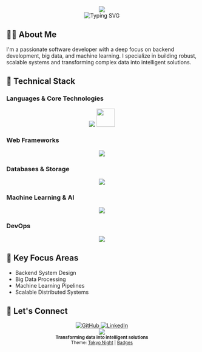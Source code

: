 <!-- Header -->

<div align="center">
  <img src="https://capsule-render.vercel.app/api?type=waving&color=gradient&customColorList=12,14,25,27&height=200&section=header&text=Muhammad%20Mahdi%20Amirpour&fontSize=36&fontAlignY=35&animation=twinkling&fontColor=FFFFFF"/>
</div>

<div align="center">
  <img src="https://readme-typing-svg.demolab.com?font=Fira+Code&weight=700&size=24&pause=1000&color=FFFFFF&center=true&vCenter=true&width=800&lines=Backend+Developer;Big+Data+and+ML+Enthusiast;Open+to+collaboration+and+learning+opportunities" alt="Typing SVG" />
</div>

## 👨‍💻 About Me

I'm a passionate software developer with a deep focus on backend development, big data, and machine learning. I specialize in building robust, scalable systems and transforming complex data into intelligent solutions.

## 🚀 Technical Stack

### Languages & Core Technologies
<div align="center">
  <img src="https://skillicons.dev/icons?i=python,java,go,js,ts,cs,cpp,c" />
  <img src="https://img.shields.io/badge/Assembly-525252?style=flat-square&logo=assemblyscript&logoColor=white" height="48"/>
</div>

### Web Frameworks
<div align="center">
  <img src="https://skillicons.dev/icons?i=dotnet,spring,react" />
</div>

### Databases & Storage
<div align="center">
  <img src="https://skillicons.dev/icons?i=postgres,mongodb,mysql" />
</div>

### Machine Learning & AI
<div align="center">
  <img src="https://skillicons.dev/icons?i=pytorch,tensorflow,sklearn,opencv" />
</div>

### DevOps
<div align="center">
  <img src="https://skillicons.dev/icons?i=docker,git,gitlab,linux,bash" />
</div>

## 🎯 Key Focus Areas
- Backend System Design
- Big Data Processing
- Machine Learning Pipelines
- Scalable Distributed Systems

## 🤝 Let's Connect

<div align="center">
  <a href="https://github.com/muhammadmahdiamirpour">
    <img src="https://img.shields.io/badge/GitHub-181717?style=for-the-badge&logo=github&logoColor=white" alt="GitHub" />
  </a>
  <a href="https://linkedin.com/in/muhammad-mahdi-amirpour-426043249">
    <img src="https://img.shields.io/badge/LinkedIn-0A66C2?style=for-the-badge&logo=linkedin&logoColor=white" alt="LinkedIn" />
  </a>
</div>

<!-- Footer -->

<div align="center">
  <img src="https://capsule-render.vercel.app/api?type=waving&color=gradient&customColorList=12,14,25,27&height=100&section=footer"/>
</div>

<div align="center">
  <sub><b>Transforming data into intelligent solutions</b></sub>
</div>

<div align="center">
  <sub>Theme: <a href="https://github.com/denvercoder1/github-readme-streak-stats">Tokyo Night</a> | <a href="https://github.com/Ileriayo/markdown-badges">Badges</a></sub>
</div>
